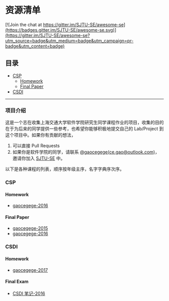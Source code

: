 # 资源清单

[![Join the chat at https://gitter.im/SJTU-SE/awesome-se](https://badges.gitter.im/SJTU-SE/awesome-se.svg)](https://gitter.im/SJTU-SE/awesome-se?utm_source=badge&utm_medium=badge&utm_campaign=pr-badge&utm_content=badge)

## 目录

* [CSP](#csp)
    * [Homework](#homework)
    * [Final Paper](#final-paper)
* [CSDI](#csdi)

___

### 项目介绍

这是一个志在收集上海交通大学软件学院研究生同学课程作业的项目，收集的目的在于为后来的同学提供一些参考，也希望你能够积极地提交自己的 Lab/Project 到这个项目中。如果你有贡献的想法，

1. 可以直接 Pull Requests
2. 如果你是软件学院的同学，请联系 [@gaocegege(ce.gao@outlook.com)](https://github.com/gaocegege)，邀请你加入 [SJTU-SE](https://github.com/SJTU-SE) 中。

以下是各种课程的列表，顺序按年级主序，名字字典序次序。

### CSP

#### Homework

* [gaocegege-2016](https://github.com/gaocegege/csp-hw-2016)

#### Final Paper

* [gaocegege-2015](https://github.com/gaocegege/csp-final-paper-2015)
* [gaocegege-2016](https://github.com/gaocegege/csp-final-paper-2016)

### CSDI

#### Homework

* [gaocegege-2017](https://github.com/gaocegege/csdi-2017-hw)

#### Final Exam

* [CSDI 笔记-2016](https://github.com/Emilio66/CSDI)

